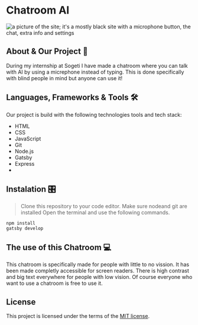 # Chatroom AI
<img src="https://github.com/Sogeti-Java-Community/CV-chatroom-AI-02-2024/assets/112855711/2a28402a-42a1-4981-9293-ba4c58973811" alt="a picture of the site; it's a mostly black site with a microphone button, the chat, extra info and settings">


## About & Our Project 📖
During my internship at Sogeti I have made a chatroom where you can talk with AI by using a micrephone instead of typing. This is done specifically with blind people in mind but anyone can use it!

## Languages, Frameworks & Tools 🛠️
Our project is build with the following technologies tools and tech stack:

* HTML
* CSS
* JavaScript
* Git
* Node.js
* Gatsby
* Express
* 
 
## Instalation 🎛️
>  Clone this repository to your code editor.
>  Make sure nodeand git are installed
>  Open the terminal and use the following commands.

```
npm install
gatsby develop
```
   
## The use of this Chatroom 💻
This chatroom is specifically made for people with little to no vission. It has been made completly accessible for screen readers. There is high contrast and big text everywhere for people with low vision. Of course everyone who want to use a chatroom is free to use it.


## License
This project is licensed under the terms of the [MIT license](https://github.com/fdnd-task/lose-your-head-the-client-case/blob/main/LICENSE).
